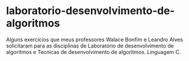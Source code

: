 # laboratorio-desenvolvimento-de-algoritmos
Alguns exercícios que meus professores Walace Bonfim e Leandro Alves solicitaram para as disciplinas de  Laboratório de desenvolvimento de algoritmos e Tecnicas de desenvolvimento de algoritmos.
Linguagem C.
